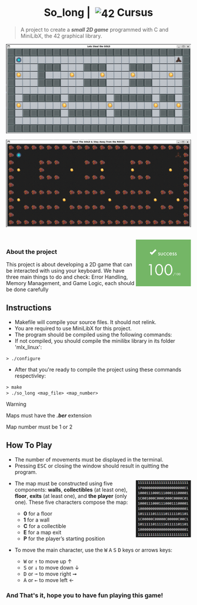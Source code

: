 <h1 align="center"> So_long | 
  <picture>
  <source media="(prefers-color-scheme: dark)" srcset="https://cdn.simpleicons.org/42/white">
  <img alt="42" width=40 align="center" src="https://cdn.simpleicons.org/42/Black">
 </picture>
 Cursus 
</h1>

> A project to create a ***small 2D game*** programmed with C and MiniLibX, the 42 graphical library.

<div align="center">
<img align="center"  width="600" src="https://github.com/Abdullah-Alawad/imgs/blob/main/so_long_game.png">
  <br>
  <br>
<img align="center"  width="600" src="https://github.com/Abdullah-Alawad/imgs/blob/main/so_long_game_2.png">
</div>
<br>
<br>
 <img align="right" width="150" src="https://github.com/Abdullah-Alawad/imgs/blob/main/100_Success.png">
 
### About the project

This project is about developing a 2D game that can be interacted with using your keyboard. We have three main things to do and check: Error Handling, Memory Management, and Game Logic, each should be done carefully  

## Instructions
* Makefile will compile your source files. It should not relink.
* You are required to use MiniLibX for this project.
* The program should be compiled using the following commands:
* If not compiled, you should compile the minilibx library in its folder 'mlx_linux':
```shell
> ./configure
```
* After that you're ready to compile the project using these commands respectivley:
```shell
> make
> ./so_long <map_file> <map_number>
```
> [!WARNING]
> Maps must have the ***.ber*** extension
> 
> Map number must be 1 or 2

## How To Play
* The number of movements must be displayed in the terminal.
* Pressing <kbd>ESC</kbd> or closing the window should result in quitting the program.

<img align="right" width="150" src="https://github.com/Abdullah-Alawad/imgs/blob/main/ber_map.png">

* The map must be constructed using five components: **walls**, **collectibles** (at least one), **floor**, **exits** (at least one), and **the player** (only one). These five characters compose the map: 
  * **0** for a floor
  * **1** for a wall
  * **C** for a collectible
  * **E** for a map exit
  * **P** for the player’s starting position

* To move the main character, use the <kbd>W</kbd> <kbd>A</kbd> <kbd>S</kbd> <kbd>D</kbd> keys or arrows keys:
  * <kbd>W</kbd> or <kbd>↑</kbd> to move up ↑
  * <kbd>S</kbd> or <kbd>↓</kbd> to move down ↓
  * <kbd>D</kbd> or <kbd>➞</kbd> to move right ➞
  * <kbd>A</kbd> or <kbd>←</kbd> to move left ←
 
 ### And That's it, hope you to have fun playing this game!
